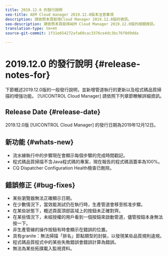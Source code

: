 ```yaml
---
title: 2019.12.0 的發行說明
seo-title: AEM Cloud manager 2019.12.0版本注意事項
description: 請依照本頁取得Cloud Manager 2019.12.0版的資訊。
seo-description: 請依照本頁取得AEM Cloud Manager 2019.12.0版的相關資訊。
translation-type: tm+mt
source-git-commit: 1f31e654272afa60cac3376ce4dc3bc76f0d9dda

---
```


# 2019.12.0 的發行說明 {#release-notes-for}

下節概述2019.12.0版的一般發行說明，並新增管道執行的更新以及程式碼品質掃描的增強功能。 [!UICONTROL Cloud Manager] 
請依照下列章節瞭解詳細資訊。

## Release Date {#release-date}

2019.12.0版 [!UICONTROL Cloud Manager] 的發行日期為2019年12月12日。

## 新功能 {#whats-new}

* 流水線執行中的步驟現在會顯示每個步驟的完成時間戳記。
* 程式碼品質掃描不含Java程式碼的專案，現在報告的程式碼涵蓋率為100%。
* CQ Dispatcher Configuration Health檢查已刪除。


## 錯誤修正 {#bug-fixes}

* 某些瀏覽器無法正確顯示日期。
* 在少數情況下，當效能測試仍在執行時，生產管道會移至核准步驟。
* 在某些狀態下，概述頁面頂部區域上的按鈕未正確對齊。
* 在某些情況下，未經授權的用戶看到一個按鈕來啟動管道，儘管按鈕本身無法按一下。
* 非生產管線的操作按鈕有時會顯示在錯誤的位置。
* 具有granite：無法掃描「排名」節點類型的封裝，以發現某些品質規則違規。
* 程式碼品質程式中的某些失敗錯誤會錯誤計算為錯誤。
* 無法為某些拓撲載入監視資料。
